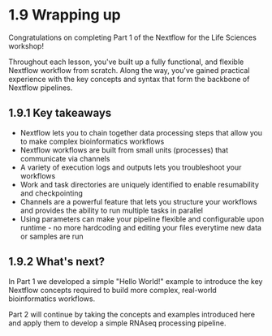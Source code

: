 # 1.9 Wrapping up

Congratulations on completing Part 1 of the Nextflow for the Life Sciences workshop!

Throughout each lesson, you've built up a fully functional, and flexible Nextflow workflow from scratch. Along the way, you've gained practical experience with the key concepts and syntax that form the backbone of Nextflow pipelines.

## 1.9.1 Key takeaways

* Nextflow lets you to chain together data processing steps that allow you to make complex bioinformatics workflows
* Nextflow workflows are built from small units (processes) that communicate
via channels
* A variety of execution logs and outputs lets you troubleshoot your workflows
* Work and task directories are uniquely identified to enable resumability and checkpointing
* Channels are a powerful feature that lets you structure your workflows and provides the ability to run multiple tasks in parallel
* Using parameters can make your pipeline flexible and configurable upon runtime - no more hardcoding and editing your files everytime new data or samples are run

## 1.9.2 What's next?

In Part 1 we developed a simple "Hello World!" example to introduce the key Nextflow
concepts required to build more complex, real-world bioinformatics workflows.

Part 2 will continue by taking the concepts and examples introduced here and
apply them to develop a simple RNAseq processing pipeline.
